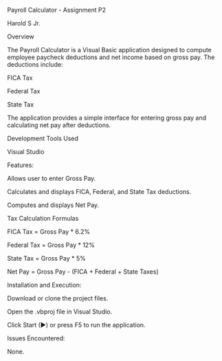 Payroll Calculator - Assignment P2

Harold S Jr.



Overview

The Payroll Calculator is a Visual Basic application designed to compute employee paycheck deductions and net income based on gross pay. The deductions include:

FICA Tax

Federal Tax

State Tax


The application provides a simple interface for entering gross pay and calculating net pay after deductions.

Development Tools Used

Visual Studio


Features:

Allows user to enter Gross Pay.

Calculates and displays FICA, Federal, and State Tax deductions.

Computes and displays Net Pay.


Tax Calculation Formulas

FICA Tax = Gross Pay * 6.2%

Federal Tax = Gross Pay * 12%

State Tax = Gross Pay * 5%

Net Pay = Gross Pay - (FICA + Federal + State Taxes)


Installation and Execution:

Download or clone the project files.

Open the .vbproj file in Visual Studio.

Click Start (▶) or press F5 to run the application.

Issues Encountered:

None.

